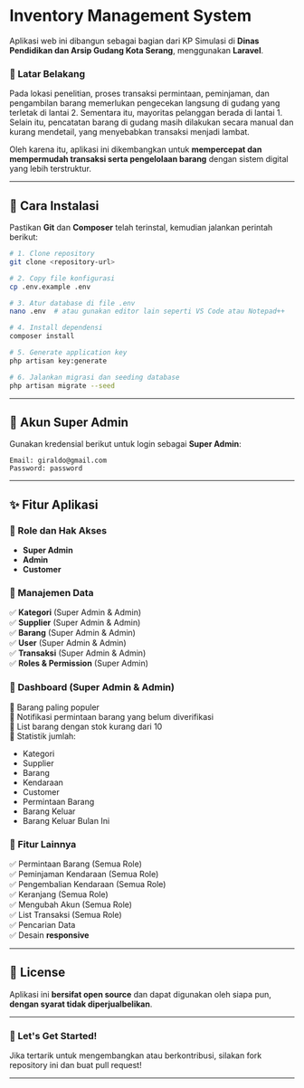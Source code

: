 # Inventory Management System  

Aplikasi web ini dibangun sebagai bagian dari KP Simulasi di **Dinas Pendidikan dan Arsip Gudang Kota Serang**, menggunakan **Laravel**.  

### 📌 Latar Belakang  
Pada lokasi penelitian, proses transaksi permintaan, peminjaman, dan pengambilan barang memerlukan pengecekan langsung di gudang yang terletak di lantai 2. Sementara itu, mayoritas pelanggan berada di lantai 1. Selain itu, pencatatan barang di gudang masih dilakukan secara manual dan kurang mendetail, yang menyebabkan transaksi menjadi lambat.  

Oleh karena itu, aplikasi ini dikembangkan untuk **mempercepat dan mempermudah transaksi serta pengelolaan barang** dengan sistem digital yang lebih terstruktur.  

---

## 🚀 Cara Instalasi  

Pastikan **Git** dan **Composer** telah terinstal, kemudian jalankan perintah berikut:  

```sh
# 1. Clone repository
git clone <repository-url>

# 2. Copy file konfigurasi
cp .env.example .env

# 3. Atur database di file .env
nano .env  # atau gunakan editor lain seperti VS Code atau Notepad++

# 4. Install dependensi
composer install

# 5. Generate application key
php artisan key:generate

# 6. Jalankan migrasi dan seeding database
php artisan migrate --seed
```

---

## 🔑 Akun Super Admin  
Gunakan kredensial berikut untuk login sebagai **Super Admin**:  

```
Email: giraldo@gmail.com  
Password: password
```

---

## ✨ Fitur Aplikasi  

### 🔹 Role dan Hak Akses  
- **Super Admin**  
- **Admin**  
- **Customer**  

### 🔹 Manajemen Data  
✅ **Kategori** (Super Admin & Admin)  
✅ **Supplier** (Super Admin & Admin)  
✅ **Barang** (Super Admin & Admin)  
✅ **User** (Super Admin & Admin)  
✅ **Transaksi** (Super Admin & Admin)  
✅ **Roles & Permission** (Super Admin)  

### 🔹 Dashboard (Super Admin & Admin)  
📌 Barang paling populer  
📌 Notifikasi permintaan barang yang belum diverifikasi  
📌 List barang dengan stok kurang dari 10  
📌 Statistik jumlah:  
   - Kategori  
   - Supplier  
   - Barang  
   - Kendaraan  
   - Customer  
   - Permintaan Barang  
   - Barang Keluar  
   - Barang Keluar Bulan Ini  

### 🔹 Fitur Lainnya  
✅ Permintaan Barang (Semua Role)  
✅ Peminjaman Kendaraan (Semua Role)  
✅ Pengembalian Kendaraan (Semua Role)  
✅ Keranjang (Semua Role)  
✅ Mengubah Akun (Semua Role)  
✅ List Transaksi (Semua Role)  
✅ Pencarian Data  
✅ Desain **responsive**  

---

## 📜 License  
Aplikasi ini **bersifat open source** dan dapat digunakan oleh siapa pun, **dengan syarat tidak diperjualbelikan**.  

---

### 🚀 Let's Get Started!  
Jika tertarik untuk mengembangkan atau berkontribusi, silakan fork repository ini dan buat pull request!  

---
